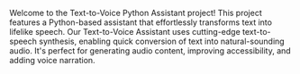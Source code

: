 Welcome to the Text-to-Voice Python Assistant project! This project features a Python-based assistant that effortlessly transforms text into lifelike speech.
Our Text-to-Voice Assistant uses cutting-edge text-to-speech synthesis, enabling quick conversion of text into natural-sounding audio. It's perfect for generating audio content, improving accessibility, and adding voice narration.
